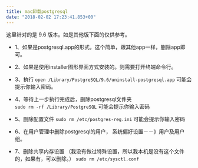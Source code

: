 ```yaml
---
title: mac卸载postgresql
date: "2018-02-02 17:23:41.853+00"
---
```

这里针对的是 9.6 版本。如是其他版下面的仅供参考。
- 1、如果是postgresql.app的形式，这个简单，跟其他app一样，删除app即可。
- 2、如果是使用installer图形界面方式安装的。则需要打开终端命令行。
- 3、执行
`open /Library/PostgreSQL/9.6/uninstall-postgresql.app`
     可能会提示你输入密码。
- 4、等待上一步执行完成后，删除postgresql文件夹       
`sudo rm -rf /Library/PostgreSQL`
     可能会提示你输入密码
- 5、删除配置文件
`sudo rm /etc/postgres-reg.ini`
     可能会提示你输入密码
- 6、在用户管理中删除postgresql的用户， 系统偏好设置－－》用户及用户组。

- 7、删除共享内存设置 （我没有做过特殊设置，所以我本机是没有这个文件的，如果有，可以删除。）
`sudo rm /etc/sysctl.conf`